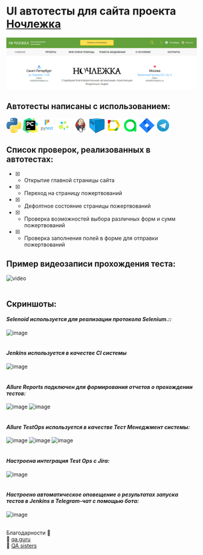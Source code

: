 # UI автотесты для сайта проекта [Ночлежка](https://homeless.ru//)
![image](homeless_test_python/resources/img/homeless_mainpage.png)
## Автотесты написаны с использованием:
<div>
<img src="https://github.com/slazarska/homeless_test_python/blob/main/homeless_test_python/resources/img/icons/python.png" title="Python" alt="Python" width="40" height="40"/>
<img src="https://github.com/slazarska/homeless_test_python/blob/main/homeless_test_python/resources/img/icons/pycharm.png" title="PyCharm" alt="PyCharm" width="40" height="40"/>
<img src="https://github.com/slazarska/homeless_test_python/blob/main/homeless_test_python/resources/img/icons/pytest.png" title="Pytest" alt="Pytest" width="40" height="40"/>
<img src="https://github.com/slazarska/homeless_test_python/blob/main/homeless_test_python/resources/img/icons/selene.png" title="Selene" alt="Selene" width="40" height="40"/>
<img src="https://github.com/slazarska/homeless_test_python/blob/main/homeless_test_python/resources/img/icons/Jenkins.png" title="Jenkins" alt="Jenkins"/>
<img src="https://github.com/slazarska/homeless_test_python/blob/main/homeless_test_python/resources/img/icons/selenoid.png" title="Selenoid" alt="Selenoid" width="40" height="40"/>
<img src="https://github.com/slazarska/homeless_test_python/blob/main/homeless_test_python/resources/img/icons/Allure_Report.png" title="Allure Report" alt="Allure Report"/>
<img src="https://github.com/slazarska/homeless_test_python/blob/main/homeless_test_python/resources/img/icons/AllureTestOps.png" title="AllureTestOps" alt="AllureTestOps"/>
<img src="https://github.com/slazarska/homeless_test_python/blob/main/homeless_test_python/resources/img/icons/Jira.png" title="Jira" alt="Jira" width="40" height="40"/>
<img src="https://github.com/slazarska/homeless_test_python/blob/main/homeless_test_python/resources/img/icons/Telegram.png" title="Telegram" alt="Telegram"/>
</div>

## Список проверок, реализованных в автотестах:

- [X] - Открытие главной страницы сайта
- [X] - Переход на страницу пожертвований
- [X] - Дефолтное состояние страницы пожертвований
- [X] - Проверка возможностей выбора различных форм и сумм пожертвований
- [X] - Проверка заполнения полей в форме для отправки пожертвований

## Пример видеозаписи прохождения теста:
![video]()
<br><br>
## Скриншоты:
#### *Selenoid используется для реализации протокола Selenium.::*
![image]()
<br />
<br />
#### *Jenkins используется в качестве CI системы*
![image]()
<br /> 
<br />
#### *Allure Reports подключен для формирования отчетов о прохождении тестов:*
![image]()
![image]()
<br />
<br />
#### *Allure TestOps используется в качестве Тест Менеджмент системы:*
![image]()
![image]()
![image]()
<br />
<br />
#### *Настроена интеграция Test Ops с Jira:*
![image]()
<br /> 
<br />
#### *Настроено автоматическое оповещение о результатах запуска тестов в Jenkins в Telegram-чат с помощью бота:*
![image]()
<br />
<br />

Благодарности :pray:<br/>
:green_heart: <a target="_blank" href="https://qa.guru">qa.guru</a><br/>
:purple_heart: <a target="_blank" href="https://sites.google.com/view/qasisters/">QA sisters</a><br/>